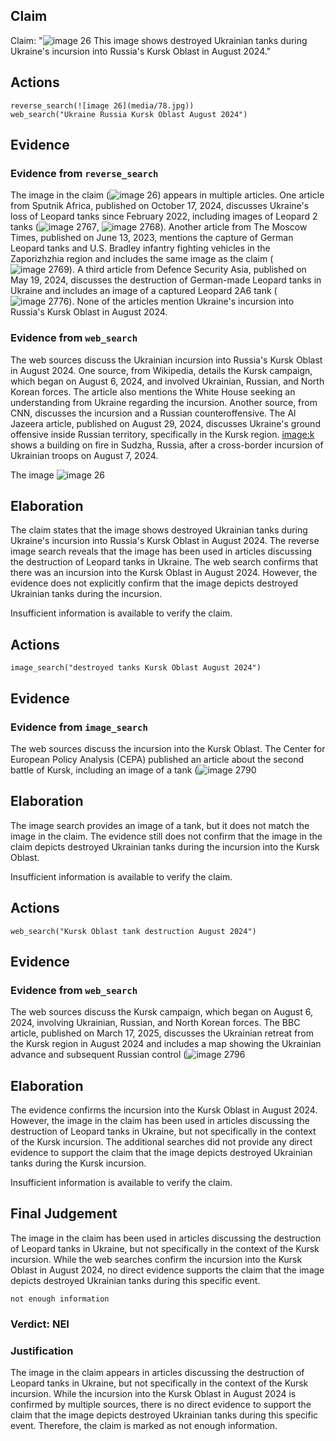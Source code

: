 ## Claim
Claim: "![image 26](media/78.jpg) This image shows destroyed Ukrainian tanks during Ukraine's incursion into Russia's Kursk Oblast in August 2024."

## Actions
```
reverse_search(![image 26](media/78.jpg))
web_search("Ukraine Russia Kursk Oblast August 2024")
```

## Evidence
### Evidence from `reverse_search`
The image in the claim (![image 26](media/78.jpg)) appears in multiple articles. One article from Sputnik Africa, published on October 17, 2024, discusses Ukraine's loss of Leopard tanks since February 2022, including images of Leopard 2 tanks (![image 2767](media/2025-08-07_21-11-1754601064-235630.jpg), ![image 2768](media/2025-08-07_21-11-1754601064-852129.jpg)). Another article from The Moscow Times, published on June 13, 2023, mentions the capture of German Leopard tanks and U.S. Bradley infantry fighting vehicles in the Zaporizhzhia region and includes the same image as the claim (![image 2769](media/2025-08-07_21-11-1754601071-722574.jpg)). A third article from Defence Security Asia, published on May 19, 2024, discusses the destruction of German-made Leopard tanks in Ukraine and includes an image of a captured Leopard 2A6 tank (![image 2776](media/2025-08-07_21-11-1754601078-976522.jpg)). None of the articles mention Ukraine's incursion into Russia's Kursk Oblast in August 2024.


### Evidence from `web_search`
The web sources discuss the Ukrainian incursion into Russia's Kursk Oblast in August 2024. One source, from Wikipedia, details the Kursk campaign, which began on August 6, 2024, and involved Ukrainian, Russian, and North Korean forces. The article also mentions the White House seeking an understanding from Ukraine regarding the incursion. Another source, from CNN, discusses the incursion and a Russian counteroffensive. The Al Jazeera article, published on August 29, 2024, discusses Ukraine's ground offensive inside Russian territory, specifically in the Kursk region. <image:k> shows a building on fire in Sudzha, Russia, after a cross-border incursion of Ukrainian troops on August 7, 2024.

The image ![image 26](media/78.jpg)

## Elaboration
The claim states that the image shows destroyed Ukrainian tanks during Ukraine's incursion into Russia's Kursk Oblast in August 2024. The reverse image search reveals that the image has been used in articles discussing the destruction of Leopard tanks in Ukraine. The web search confirms that there was an incursion into the Kursk Oblast in August 2024. However, the evidence does not explicitly confirm that the image depicts destroyed Ukrainian tanks during the incursion.

Insufficient information is available to verify the claim.


## Actions
```
image_search("destroyed tanks Kursk Oblast August 2024")
```

## Evidence
### Evidence from `image_search`
The web sources discuss the incursion into the Kursk Oblast. The Center for European Policy Analysis (CEPA) published an article about the second battle of Kursk, including an image of a tank (![image 2790](media/2025-08-07_21-17-1754601438-265144.jpg)

## Elaboration
The image search provides an image of a tank, but it does not match the image in the claim. The evidence still does not confirm that the image in the claim depicts destroyed Ukrainian tanks during the incursion into the Kursk Oblast.

Insufficient information is available to verify the claim.


## Actions
```
web_search("Kursk Oblast tank destruction August 2024")
```

## Evidence
### Evidence from `web_search`
The web sources discuss the Kursk campaign, which began on August 6, 2024, involving Ukrainian, Russian, and North Korean forces. The BBC article, published on March 17, 2025, discusses the Ukrainian retreat from the Kursk region in August 2024 and includes a map showing the Ukrainian advance and subsequent Russian control (![image 2796](media/2025-08-07_21-20-1754601654-749270.jpg)

## Elaboration
The evidence confirms the incursion into the Kursk Oblast in August 2024. However, the image in the claim has been used in articles discussing the destruction of Leopard tanks in Ukraine, but not specifically in the context of the Kursk incursion. The additional searches did not provide any direct evidence to support the claim that the image depicts destroyed Ukrainian tanks during the Kursk incursion.

Insufficient information is available to verify the claim.


## Final Judgement
The image in the claim has been used in articles discussing the destruction of Leopard tanks in Ukraine, but not specifically in the context of the Kursk incursion. While the web searches confirm the incursion into the Kursk Oblast in August 2024, no direct evidence supports the claim that the image depicts destroyed Ukrainian tanks during this specific event.

`not enough information`


### Verdict: NEI

### Justification
The image in the claim appears in articles discussing the destruction of Leopard tanks in Ukraine, but not specifically in the context of the Kursk incursion. While the incursion into the Kursk Oblast in August 2024 is confirmed by multiple sources, there is no direct evidence to support the claim that the image depicts destroyed Ukrainian tanks during this specific event. Therefore, the claim is marked as not enough information.
